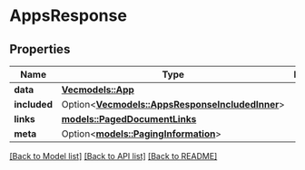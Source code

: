 # AppsResponse

## Properties

Name | Type | Description | Notes
------------ | ------------- | ------------- | -------------
**data** | [**Vec<models::App>**](App.md) |  | 
**included** | Option<[**Vec<models::AppsResponseIncludedInner>**](AppsResponse_included_inner.md)> |  | [optional]
**links** | [**models::PagedDocumentLinks**](PagedDocumentLinks.md) |  | 
**meta** | Option<[**models::PagingInformation**](PagingInformation.md)> |  | [optional]

[[Back to Model list]](../README.md#documentation-for-models) [[Back to API list]](../README.md#documentation-for-api-endpoints) [[Back to README]](../README.md)


